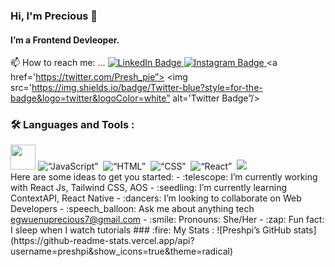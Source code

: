### Hi, I'm Precious 👋 
#### I’m a Frontend Devleoper.
:mailbox: How to reach me: ...
 <a href='https://www.linkedin.com/in/preshpi-22/'>
    <img src='https://img.shields.io/badge/LinkedIn-blue?style=for-the-badge&logo=linkedin&logoColor=white' alt='LinkedIn Badge'/>
  </a>
   <a href='https://www.instagram.com/Presh_pie/'>
    <img src='https://img.shields.io/badge/instagram-red?style=for-the-badge&logo=instagram&logoColor=white' alt='Instagram Badge'/>
  </a>
  <a href='https://twitter.com/Presh_pie”>
    <img src='https://img.shields.io/badge/Twitter-blue?style=for-the-badge&logo=twitter&logoColor=white” alt='Twitter Badge”/>
  </a>
### :hammer_and_wrench: Languages and Tools :
<div>
 <img src='https://cdn.jsdelivr.net/gh/devicons/devicon/icons/git/git-original.svg” title='Git” **alt='Git” width='40' height='40'/>
  <img src=“https://github.com/devicons/devicon/blob/master/icons/javascript/javascript-original.svg” title=“JavaScript” alt=“JavaScript” width=“40" height=“40”/>&nbsp;
    <img src=“https://github.com/devicons/devicon/blob/master/icons/html5/html5-original.svg” title=“HTML5” alt=“HTML” width=“40” height=“40"/>&nbsp;
    <img src=“https://github.com/devicons/devicon/blob/master/icons/css3/css3-plain-wordmark.svg”  title=“CSS3" alt=“CSS” width=“40" height=“40”/>&nbsp;
    <img src=“https://github.com/devicons/devicon/blob/master/icons/react/react-original-wordmark.svg” title=“React” alt=“React” width=“40” height=“40"/>&nbsp;
 <img src=“https://cdn.jsdelivr.net/gh/devicons/devicon/icons/tailwindcss/tailwindcss-plain.svg” width=“40" height=“40” />&nbsp;
</div>
Here are some ideas to get you started:
- :telescope: I’m currently working with React Js, Tailwind CSS, AOS
- :seedling: I’m currently learning ContextAPI, React Native
- :dancers: I’m looking to collaborate on Web Developers
- :speech_balloon: Ask me about anything tech <a href=“mailto:egwuenuprecious7@gmail.com”> egwuenuprecious7@gmail.com</a>
- :smile: Pronouns: She/Her
- :zap: Fun fact: I sleep when I watch tutorials
### :fire: My Stats :
![Preshpi’s GitHub stats](https://github-readme-stats.vercel.app/api?username=preshpi&show_icons=true&theme=radical)
<!--
**preshpi/preshpi** is a :sparkles: _special_ :sparkles: repository because its `README.md` (this file) appears on your GitHub profile.
-->
